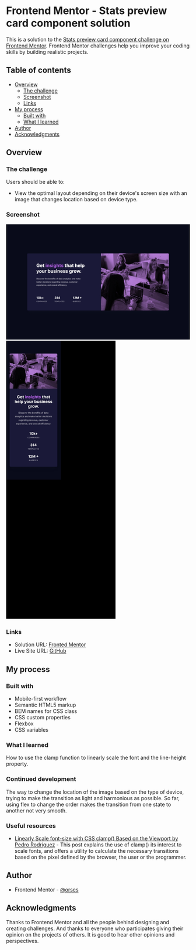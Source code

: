 # Frontend Mentor - Stats preview card component solution

This is a solution to the [Stats preview card component challenge on Frontend Mentor](https://www.frontendmentor.io/challenges/stats-preview-card-component-8JqbgoU62). Frontend Mentor challenges help you improve your coding skills by building realistic projects.

## Table of contents

- [Overview](#overview)
  - [The challenge](#the-challenge)
  - [Screenshot](#screenshot)
  - [Links](#links)
- [My process](#my-process)
  - [Built with](#built-with)
  - [What I learned](#what-i-learned)
- [Author](#author)
- [Acknowledgments](#acknowledgments)

## Overview

### The challenge

Users should be able to:

- View the optimal layout depending on their device's screen size with an image that changes location based on device type.

### Screenshot

<img src="./data/screenshot_desktop.jpg" width="600">
<img src="./data/screenshot_mobile_375.jpg" width="300">

### Links

- Solution URL: [Fronted Mentor](https://www.frontendmentor.io/solutions/card-stats-with-bem-and-flexbox-HAznufOivO)
- Live Site URL: [GitHub](https://orses.github.io/html-css/card_stats/)

## My process

### Built with

- Mobile-first workflow
- Semantic HTML5 markup
- BEM names for CSS class
- CSS custom properties
- Flexbox
- CSS variables

### What I learned

How to use the clamp function to linearly scale the font and the line-height property.

### Continued development

The way to change the location of the image based on the type of device, trying to make the transition as light and harmonious as possible. So far, using flex to change the order makes the transition from one state to another not very smooth.

### Useful resources

- [Linearly Scale font-size with CSS clamp() Based on the Viewport by Pedro Rodríguez](https://css-tricks.com/linearly-scale-font-size-with-css-clamp-based-on-the-viewport/) - This post explains the use of clamp() its interest to scale fonts, and offers a utility to calculate the necessary transitions based on the pixel defined by the browser, the user or the programmer.

## Author

- Frontend Mentor - [@orses](https://www.frontendmentor.io/profile/orses)

## Acknowledgments

Thanks to Frontend Mentor and all the people behind designing and creating challenges.
And thanks to everyone who participates giving their opinion on the projects of others. It is good to hear other opinions and perspectives.
